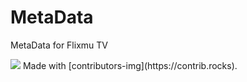 # MetaData
MetaData for Flixmu TV


<img src = "https://contrib.rocks/image?repo = flixmu/flixmu.github.io"/>
Made with [contributors-img](https://contrib.rocks).

